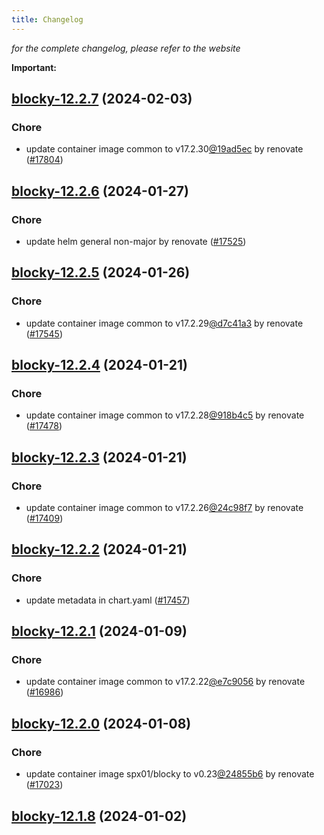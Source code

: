 ```yaml
---
title: Changelog
---
```



*for the complete changelog, please refer to the website*

**Important:**

















## [blocky-12.2.7](https://github.com/truecharts/charts/compare/blocky-12.2.6...blocky-12.2.7) (2024-02-03)

### Chore



- update container image common to v17.2.30[@19ad5ec](https://github.com/19ad5ec) by renovate ([#17804](https://github.com/truecharts/charts/issues/17804))


## [blocky-12.2.6](https://github.com/truecharts/charts/compare/blocky-12.2.5...blocky-12.2.6) (2024-01-27)

### Chore



- update helm general non-major by renovate ([#17525](https://github.com/truecharts/charts/issues/17525))


## [blocky-12.2.5](https://github.com/truecharts/charts/compare/blocky-12.2.4...blocky-12.2.5) (2024-01-26)

### Chore



- update container image common to v17.2.29[@d7c41a3](https://github.com/d7c41a3) by renovate ([#17545](https://github.com/truecharts/charts/issues/17545))


## [blocky-12.2.4](https://github.com/truecharts/charts/compare/blocky-12.2.3...blocky-12.2.4) (2024-01-21)

### Chore



- update container image common to v17.2.28[@918b4c5](https://github.com/918b4c5) by renovate ([#17478](https://github.com/truecharts/charts/issues/17478))


## [blocky-12.2.3](https://github.com/truecharts/charts/compare/blocky-12.2.2...blocky-12.2.3) (2024-01-21)

### Chore



- update container image common to v17.2.26[@24c98f7](https://github.com/24c98f7) by renovate ([#17409](https://github.com/truecharts/charts/issues/17409))


## [blocky-12.2.2](https://github.com/truecharts/charts/compare/blocky-12.2.1...blocky-12.2.2) (2024-01-21)

### Chore



- update metadata in chart.yaml ([#17457](https://github.com/truecharts/charts/issues/17457))




## [blocky-12.2.1](https://github.com/truecharts/charts/compare/blocky-12.2.0...blocky-12.2.1) (2024-01-09)

### Chore



- update container image common to v17.2.22[@e7c9056](https://github.com/e7c9056) by renovate ([#16986](https://github.com/truecharts/charts/issues/16986))


## [blocky-12.2.0](https://github.com/truecharts/charts/compare/blocky-12.1.8...blocky-12.2.0) (2024-01-08)

### Chore



- update container image spx01/blocky to v0.23[@24855b6](https://github.com/24855b6) by renovate ([#17023](https://github.com/truecharts/charts/issues/17023))


## [blocky-12.1.8](https://github.com/truecharts/charts/compare/blocky-12.1.7...blocky-12.1.8) (2024-01-02)